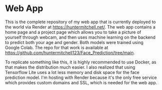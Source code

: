 # Web App

This is the complete repository of my web app that is currently deployed to the world via Render at https://huntermitchell.net/. 
The web app contains a home page and a project page which allows you to take a picture of yourself through webcam, 
and then uses machine learning on the backend to predict both your age and gender. Both models were trained using Google Colab.
The repo for that work is available at https://github.com/huntermitchell123/Face_Prediction/tree/main.

To replicate something like this, it is highly recommended to use Docker, as that makes the distribution much easier.
I also realized that using Tensorflow Lite uses a lot less memory and disk space for the face prediction model.
I'm hosting with Render because it's the only free service which provides custom domains and SSL, which is needed for the web app.
